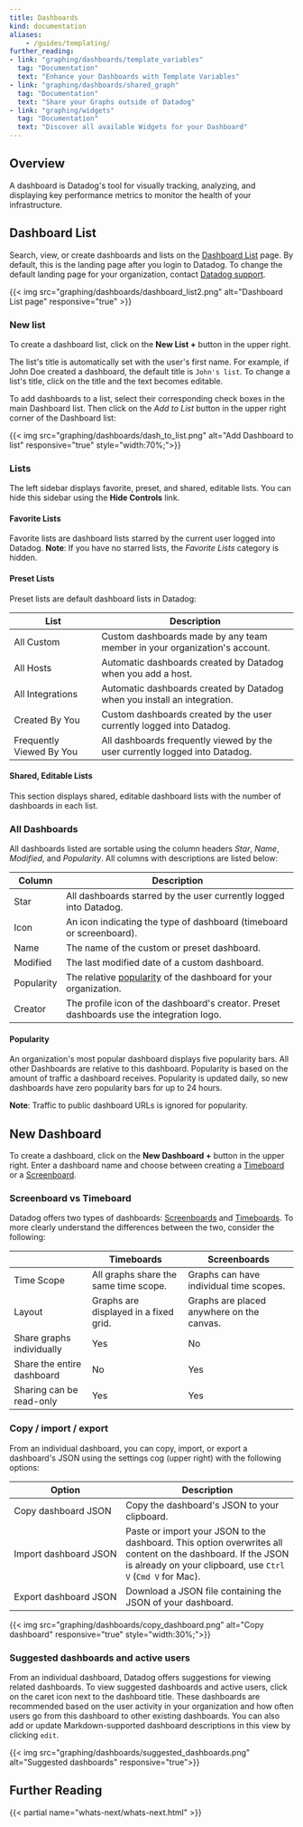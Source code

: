 ```yaml
---
title: Dashboards
kind: documentation
aliases:
    - /guides/templating/
further_reading:
- link: "graphing/dashboards/template_variables"
  tag: "Documentation"
  text: "Enhance your Dashboards with Template Variables"
- link: "graphing/dashboards/shared_graph"
  tag: "Documentation"
  text: "Share your Graphs outside of Datadog"
- link: "graphing/widgets"
  tag: "Documentation"
  text: "Discover all available Widgets for your Dashboard"
---
```


## Overview

A dashboard is Datadog's tool for visually tracking, analyzing, and displaying key performance metrics to monitor the health of your infrastructure.

## Dashboard List

Search, view, or create dashboards and lists on the [Dashboard List][1] page. By default, this is the landing page after you login to Datadog. To change the default landing page for your organization, contact [Datadog support][2].

{{< img src="graphing/dashboards/dashboard_list2.png" alt="Dashboard List page" responsive="true" >}}

### New list

To create a dashboard list, click on the **New List +** button in the upper right.

The list's title is automatically set with the user's first name. For example, if John Doe created a dashboard, the default title is `John's list`. To change a list's title, click on the title and the text becomes editable.

To add dashboards to a list, select their corresponding check boxes in the main Dashboard list. Then click on the *Add to List* button in the upper right corner of the Dashboard list:

{{< img src="graphing/dashboards/dash_to_list.png" alt="Add Dashboard to list" responsive="true" style="width:70%;">}}

### Lists

The left sidebar displays favorite, preset, and shared, editable lists. You can hide this sidebar using the **Hide Controls** link.

#### Favorite Lists

Favorite lists are dashboard lists starred by the current user logged into Datadog. **Note**: If you have no starred lists, the *Favorite Lists* category is hidden.

#### Preset Lists

Preset lists are default dashboard lists in Datadog:

| List                     | Description                                                                 |
|--------------------------|-----------------------------------------------------------------------------|
| All Custom               | Custom dashboards made by any team member in your organization's account.   |
| All Hosts                | Automatic dashboards created by Datadog when you add a host.                |
| All Integrations         | Automatic dashboards created by Datadog when you install an integration.    |
| Created By You           | Custom dashboards created by the user currently logged into Datadog.        |
| Frequently Viewed By You | All dashboards frequently viewed by the user currently logged into Datadog. |

#### Shared, Editable Lists

This section displays shared, editable dashboard lists with the number of dashboards in each list.

### All Dashboards

All dashboards listed are sortable using the column headers *Star*, *Name*, *Modified*, and *Popularity*. All columns with descriptions are listed below:

| Column     | Description                                                                              |
|------------|------------------------------------------------------------------------------------------|
| Star       | All dashboards starred by the user currently logged into Datadog.                        |
| Icon       | An icon indicating the type of dashboard (timeboard or screenboard).                     |
| Name       | The name of the custom or preset dashboard.                                              |
| Modified   | The last modified date of a custom dashboard.                                            |
| Popularity | The relative [popularity](#popularity) of the dashboard for your organization.           |
| Creator    | The profile icon of the dashboard's creator. Preset dashboards use the integration logo. |

#### Popularity

An organization's most popular dashboard displays five popularity bars. All other Dashboards are relative to this dashboard. Popularity is based on the amount of traffic a dashboard receives. Popularity is updated daily, so new dashboards have zero popularity bars for up to 24 hours.

**Note**: Traffic to public dashboard URLs is ignored for popularity.

## New Dashboard

To create a dashboard, click on the **New Dashboard +** button in the upper right. Enter a dashboard name and choose between creating a [Timeboard][3] or a [Screenboard][4].

### Screenboard vs Timeboard

Datadog offers two types of dashboards: [Screenboards][4] and [Timeboards][5]. To more clearly understand the differences between the two, consider the following:

|                            | Timeboards                            | Screenboards                              |
|----------------------------|---------------------------------------|-------------------------------------------|
| Time Scope                 | All graphs share the same time scope. | Graphs can have individual time scopes.   |
| Layout                     | Graphs are displayed in a fixed grid. | Graphs are placed anywhere on the canvas. |
| Share graphs individually  | Yes                                   | No                                        |
| Share the entire dashboard | No                                    | Yes                                       |
| Sharing can be read-only   | Yes                                   | Yes                                       |

### Copy / import / export

From an individual dashboard, you can copy, import, or export a dashboard's JSON using the settings cog (upper right) with the following options:

| Option                          | Description                                                                                                                                                                |
|---------------------------------|----------------------------------------------------------------------------------------------------------------------------------------------------------------------------|
| Copy&nbsp;dashboard&nbsp;JSON   | Copy the dashboard's JSON to your clipboard.                                                                                                                               |
| Import&nbsp;dashboard&nbsp;JSON | Paste or import your JSON to the dashboard. This option overwrites all content on the dashboard. If the JSON is already on your clipboard, use `Ctrl V` (`Cmd V` for Mac). |
| Export&nbsp;dashboard&nbsp;JSON | Download a JSON file containing the JSON of your dashboard.                                                                                                                |

{{< img src="graphing/dashboards/copy_dashboard.png" alt="Copy dashboard" responsive="true" style="width:30%;">}}

### Suggested dashboards and active users

From an individual dashboard, Datadog offers suggestions for viewing related dashboards. To view suggested dashboards and active users, click on the caret icon next to the dashboard title. These dashboards are recommended based on the user activity in your organization and how often users go from this dashboard to other existing dashboards. You can also add or update Markdown-supported dashboard descriptions in this view by clicking `edit`.

{{< img src="graphing/dashboards/suggested_dashboards.png" alt="Suggested dashboards" responsive="true">}}

## Further Reading

{{< partial name="whats-next/whats-next.html" >}}

[1]: https://app.datadoghq.com/dashboard/lists
[2]: /help
[3]: /graphing/dashboards/timeboard
[4]: /graphing/dashboards/screenboard
[5]: /graphing/dashboards/timeboard
